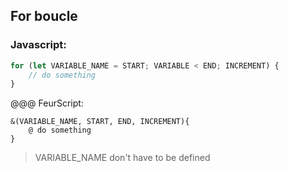 ## For boucle
### Javascript:
```javascript
for (let VARIABLE_NAME = START; VARIABLE < END; INCREMENT) {
    // do something
}
```
@@@ FeurScript:
```feurscript
&(VARIABLE_NAME, START, END, INCREMENT){
    @ do something
}
```
> VARIABLE_NAME don't have to be defined